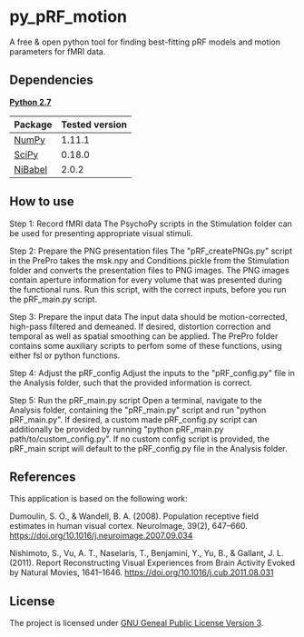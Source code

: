 # py_pRF_motion
A free & open python tool for finding best-fitting pRF models and motion parameters for fMRI data.

## Dependencies
[**Python 2.7**](https://www.python.org/download/releases/2.7/)

| Package                              | Tested version |
|--------------------------------------|----------------|
| [NumPy](http://www.numpy.org/)       | 1.11.1         |
| [SciPy](http://www.scipy.org/)       | 0.18.0         |
| [NiBabel](http://nipy.org/nibabel/)  | 2.0.2          |

## How to use
Step 1: Record fMRI data
The PsychoPy scripts in the Stimulation folder can be used for presenting appropriate visual stimuli.

Step 2: Prepare the PNG presentation files
The "pRF_createPNGs.py" script in the PrePro takes the msk.npy and Conditions.pickle from the Stimulation folder and converts the presentation files to PNG images. The PNG images contain aperture information for every volume that was presented during the functional runs. Run this script, with the correct inputs, before you run the pRF_main.py script.

Step 3: Prepare the input data
The input data should be motion-corrected, high-pass filtered and demeaned. If desired, distortion correction and temporal as well as spatial smoothing can be applied.
The PrePro folder contains some auxiliary scripts to perfom some of these functions, using either fsl or python functions.

Step 4: Adjust the pRF_config
Adjust the inputs to the "pRF_config.py" file in the Analysis folder, such that the provided information is correct.

Step 5: Run the pRF_main.py script
Open a terminal, navigate to the Analysis folder, containing the "pRF_main.py" script and run "python pRF_main.py". If desired, a custom made pRF_config.py script can additionally be provided by running "python pRF_main.py path/to/custom_config.py". If no custom config script is provided, the pRF_main script will default to the pRF_config.py file in the Analysis folder.

## References
This application is based on the following work:

Dumoulin, S. O., & Wandell, B. A. (2008). Population receptive field estimates in human visual cortex. NeuroImage, 39(2), 647–660. https://doi.org/10.1016/j.neuroimage.2007.09.034

Nishimoto, S., Vu, A. T., Naselaris, T., Benjamini, Y., Yu, B., & Gallant, J. L. (2011). Report Reconstructing Visual Experiences from Brain Activity Evoked by Natural Movies, 1641–1646. https://doi.org/10.1016/j.cub.2011.08.031

## License

The project is licensed under [GNU Geneal Public License Version 3](http://www.gnu.org/licenses/gpl.html).
